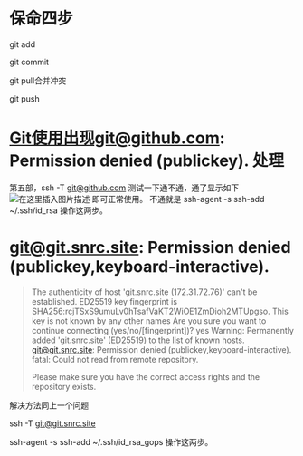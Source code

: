 # 保命四步

git add

git commit

git pull合并冲突

git push



# Git使用出现git@github.com: Permission denied (publickey). 处理

第五部，ssh -T [git@github.com](mailto:git@github.com) 测试一下通不通，通了显示如下
![在这里插入图片描述](https://img-blog.csdnimg.cn/20190521165223872.png)
即可正常使用。
不通就是
ssh-agent -s
ssh-add ~/.ssh/id_rsa 操作这两步。

# git@git.snrc.site: Permission denied (publickey,keyboard-interactive).



> The authenticity of host 'git.snrc.site (172.31.72.76)' can't be established. 
> ED25519 key fingerprint is SHA256:rcjTSxS9umuLv0hTsafVaKT2WiOE1ZmDioh2MTUpgso. 
> This key is not known by any other names 
> Are you sure you want to continue connecting (yes/no/[fingerprint])? yes 
> Warning: Permanently added 'git.snrc.site' (ED25519) to the list of known hosts. 
> git@git.snrc.site: Permission denied (publickey,keyboard-interactive). 
> fatal: Could not read from remote repository. 
>
> Please make sure you have the correct access rights 
> and the repository exists.

解决方法同上一个问题

ssh -T git@git.snrc.site

ssh-agent -s
ssh-add ~/.ssh/id_rsa_gops 操作这两步。